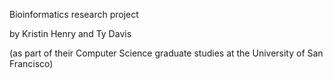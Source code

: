 Bioinformatics research project 

by Kristin Henry and Ty Davis

(as part of their Computer Science graduate studies at the University of San Francisco)
